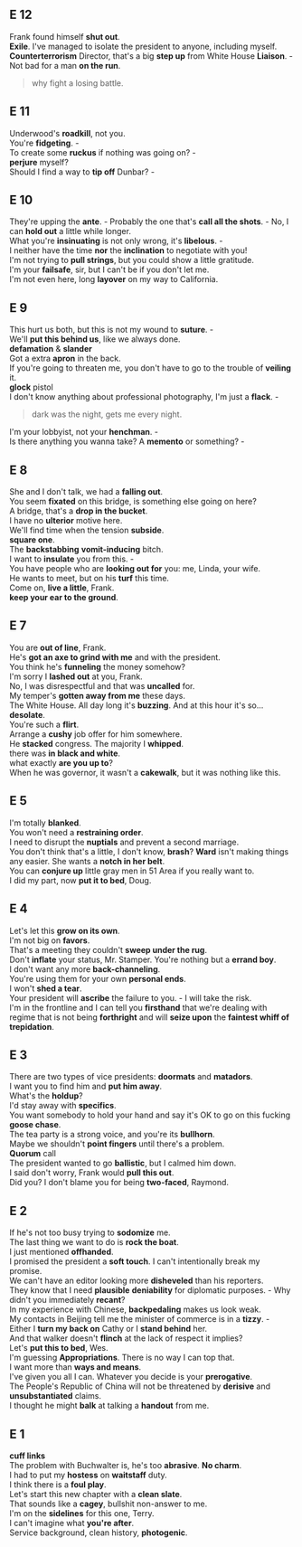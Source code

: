 
## E 12  
Frank found himself **shut out**.  
**Exile**. I've managed to isolate the president to anyone, including myself. 
**Counterterrorism** Director, that's a big **step up** from White House **Liaison**. -  
Not bad for a man **on the run**.  
> why fight a losing battle.  

## E 11 
Underwood's **roadkill**, not you.  
You're **fidgeting**. -  
To create some **ruckus** if nothing was going on? -  
**perjure** myself?  
Should I find a way to **tip off** Dunbar? -

## E 10 
They're upping the **ante**. - 
Probably the one that's **call all the shots**.  - No, I can **hold out** a little while longer.  
What you're **insinuating** is not only wrong, it's **libelous**. -  
I neither have the time **nor** the **inclination** to negotiate with you!  
I'm not trying to **pull strings**, but you could show a little gratitude.  
I'm your **failsafe**, sir, but I can't be if you don't let me.  
I'm not even here, long **layover** on my way to California.  


## E 9 
This hurt us both, but this is not my wound to **suture**. -  
We'll **put this behind us**, like we always done.  
**defamation** & **slander**  
Got a extra **apron** in the back.  
If you're going to threaten me, you don't have to go to the trouble of **veiling** it.  
**glock** pistol  
I don't know anything about professional photography, I'm just a **flack**. -  
> dark was the night, gets me every night.  

I'm your lobbyist, not your **henchman**. -  
Is there anything you wanna take? A **memento** or something? -  

## E 8 
She and I don't talk, we had a **falling out**.  
You seem **fixated** on this bridge, is something else going on here?  
A bridge, that's a **drop in the bucket**.  
I have no **ulterior** motive here.  
We'll find time when the tension **subside**.  
**square one**.  
The **backstabbing** **vomit-inducing** bitch.  
I want to **insulate** you from this. -  
You have people who are **looking out for** you: me, Linda,  your wife.  
He wants to meet, but on his **turf** this time.  
Come on, **live a little**, Frank.  
**keep your ear to the ground**.  


## E 7  
You are **out of line**, Frank.  
He's **got an axe to grind with me** and with the president.   
You think he's **funneling** the money somehow?  
I'm sorry I **lashed out** at you, Frank.  
No, I was disrespectful and that was **uncalled** for.  
My temper's **gotten away from me** these days.  
The White House. All day long it's **buzzing**. And at this hour it's so... **desolate**.  
You're such a **flirt**.  
Arrange a **cushy** job offer for him somewhere.  
He **stacked** congress. The majority I **whipped**.  
there was **in black and white**.  
what exactly **are you up to**?  
When he was governor, it wasn't a **cakewalk**, but it was nothing like this.  

## E 5 
I'm totally **blanked**.  
You won't need a **restraining order**.  
I need to disrupt the **nuptials** and prevent a second marriage.  
You don't think that's a little, I don't know, **brash**? 
**Ward** isn't making things any easier. She wants a **notch in her belt**.  
You can **conjure up** little gray men in 51 Area if you really want to.  
I did my part, now **put it to bed**, Doug.  

## E 4 
Let's let this **grow on its own**.  
I'm not big on **favors**.  
That's a meeting they couldn't **sweep under the rug**.  
Don't **inflate** your status, Mr. Stamper. You're nothing but a **errand boy**.  
I don't want any more **back-channeling**.  
You're using them for your own **personal ends**.  
I won't **shed a tear**.  
Your president will **ascribe** the failure to you. - I will take the risk.    
I'm in the frontline and I can tell you **firsthand** that we're dealing with regime that is not being **forthright** and will **seize upon** the **faintest whiff of trepidation**.  


## E 3  
There are two types of vice presidents: **doormats** and **matadors**.  
I want you to find him and **put him away**.  
What's the **holdup**?  
I'd stay away with **specifics**.  
You want somebody to hold your hand and say it's OK to go on this fucking **goose chase**.  
The tea party is a strong voice, and you're its **bullhorn**.  
Maybe we shouldn't **point fingers** until there's a problem.  
**Quorum** call  
The president wanted to go **ballistic**, but I calmed him down.  
I said don't worry, Frank would **pull this out**.  
Did you? I don't blame you for being **two-faced**, Raymond.  


## E 2 
If he's not too busy trying to **sodomize** me.  
The last thing we want to do is **rock the boat**.  
I just mentioned **offhanded**.  
I promised the president a **soft touch**. I can't intentionally break my promise.  
We can't have an editor looking more **disheveled** than his reporters.  
They know that I need **plausible** **deniability** for diplomatic purposes. - Why didn't you immediately **recant**?  
In my experience with Chinese, **backpedaling** makes us look weak.  
My contacts in Beijing tell me the minister of commerce is in a **tizzy**. -  
Either I **turn my back on** Cathy or I **stand behind** her.  
And that walker doesn't **flinch** at the lack of respect it implies?  
Let's **put this to bed**, Wes.  
I'm guessing **Appropriations**. There is no way I can top that.  
I want more than **ways and means**.  
I've given you all I can. Whatever you decide is your **prerogative**.  
The People's Republic of China will not be threatened by **derisive** and **unsubstantiated** claims.  
I thought he might **balk** at talking a **handout** from me.  


## E 1 
**cuff links**  
The problem with Buchwalter is, he's too **abrasive**. **No charm**.  
I had to put my **hostess** on **waitstaff** duty.  
I think there is a **foul play**.  
Let's start this new chapter with a **clean slate**.  
That sounds like a **cagey**, bullshit non-answer to me.  
I'm on the **sidelines** for this one, Terry.  
I can't imagine what **you're after**.  
Service background, clean history, **photogenic**.  

